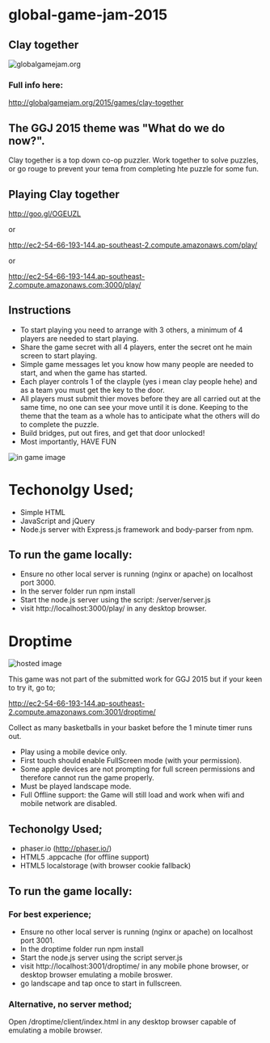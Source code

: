 # global-game-jam-2015

## Clay together

![globalgamejam.org](http://globalgamejam.org/sites/default/files/styles/game_sidebar__wide/public/game/featured_image/splashpng_0.png?itok=IMu1chCw)

### Full info here:

http://globalgamejam.org/2015/games/clay-together

## The GGJ 2015 theme was "What do we do now?".

Clay together is a top down co-op puzzler.
Work together to solve puzzles, or go rouge to prevent your tema from completing hte puzzle for some fun.

## Playing Clay together

http://goo.gl/OGEUZL

or

http://ec2-54-66-193-144.ap-southeast-2.compute.amazonaws.com/play/

or

http://ec2-54-66-193-144.ap-southeast-2.compute.amazonaws.com:3000/play/

## Instructions

- To start playing you need to arrange with 3 others, a minimum of 4 players are needed to start playing.
- Share the game secret with all 4 players, enter the secret ont he main screen to start playing.
- Simple game messages let you know how many people are needed to start, and when the game has started.
- Each player controls 1 of the clayple (yes i mean clay people hehe) and as a team you must get the key to the door.
- All players must submit thier moves before they are all carried out at the same time, no one can see your move until it is done. Keeping to the theme that the team as a whole has to anticipate what the others will do to complete the puzzle.
- Build bridges, put out fires, and get that door unlocked!
- Most importantly, HAVE FUN

![in game image](http://globalgamejam.org/sites/default/files/styles/game_content__wide/public/games/screenshots/capture1_5.png?itok=jrOfDQe0)

# Techonolgy Used;

- Simple HTML
- JavaScript and jQuery
- Node.js server with Express.js framework and body-parser from npm.

## To run the game locally:

- Ensure no other local server is running (nginx or apache) on localhost port 3000.
- In the server folder run npm install
- Start the node.js server using the script: /server/server.js
- visit http://localhost:3000/play/ in any desktop browser.

# Droptime 

![hosted image](http://s6.postimg.org/xuuvi6ki9/droptime.png)

This game was not part of the submitted work for GGJ 2015 but if your keen to try it, go to;

http://ec2-54-66-193-144.ap-southeast-2.compute.amazonaws.com:3001/droptime/

Collect as many basketballs in your basket before the 1 minute timer runs out.

- Play using a mobile device only.
- First touch should enable FullScreen mode (with your permission).
- Some apple devices are not prompting for full screen permissions and therefore cannot run the game properly.
- Must be played landscape mode.
- Full Offline support: the Game will still load and work when wifi and mobile network are disabled.

## Techonolgy Used;

- phaser.io (http://phaser.io/)
- HTML5 .appcache (for offline support)
- HTML5 localstorage (with browser cookie fallback)

## To run the game locally:

### For best experience;

- Ensure no other local server is running (nginx or apache) on localhost port 3001.
- In the droptime folder run npm install
- Start the node.js server using the script server.js
- visit http://localhost:3001/droptime/ in any mobile phone browser, or desktop browser emulating a mobile broswer.
- go landscape and tap once to start in fullscreen.

### Alternative, no server method;

Open /droptime/client/index.html in any desktop browser capable of emulating a mobile browser.
